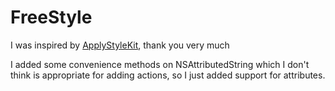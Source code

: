 # FreeStyle
I was inspired by [ApplyStyleKit](https://github.com/shindyu/ApplyStyleKit), thank you very much

I added some convenience methods on NSAttributedString
which I don't think is appropriate for adding actions, so I just added support for attributes.